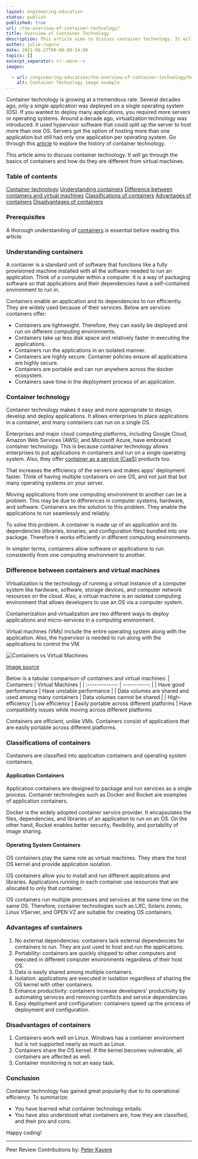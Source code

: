 ```yaml
---
layout: engineering-education
status: publish
published: true
url: /the-overview-of-container-technology/
title: Overview of Container Technology
description: This article aims to discuss container technology. It will go through the basics of containers and how do they are different from virtual machines.
author: julie-ruguru
date: 2021-06-27T00:00:00-14:00
topics: []
excerpt_separator: <!--more-->
images:

  - url: /engineering-education/the-overview-of-container-technology/hero.jpg
    alt: Container Technology image example
---
```

Container technology is growing at a tremendous rate. Several decades ago, only a single application was deployed on a single operating system (OS). If you wanted to deploy many applications, you required more servers or operating systems. Around a decade ago, virtualization technology was introduced. It used hypervisor software that could split up the server to host more than one OS. Servers got the option of hosting more than one application but still had only one application per operating system. Go through this [article](https://www.section.io/engineering-education/history-of-container-technology/) to explore the history of container technology.
<!--more-->
This article aims to discuss container technology. It will go through the basics of containers and how do they are different from virtual machines.

### Table of contents
[Container technology](#container-technology)
[Understanding containers](#understanding-containers)
[Difference between containers and virtual machines](#difference-between-containers-and-virtual-machines)
[Classifications of containers](#classifications-of-containers)
[Advantages of containers](#advantages-of-containers)
[Disadvantages of containers](#disadvantages-of-containers)

### Prerequisites
A thorough understanding of [containers](https://www.docker.com/resources/what-container) is essential before reading this article.

### Understanding containers
A container is a standard unit of software that functions like a fully provisioned machine installed with all the software needed to run an application. Think of a computer within a computer. It is a way of packaging software so that applications and their dependencies have a self-contained environment to run in.

Containers enable an application and its dependencies to run efficiently. They are widely used because of their services. Below are services containers offer:

- Containers are lightweight. Therefore, they can easily be deployed and run on different computing environments.
- Containers take up less disk space and relatively faster in executing the applications.
- Containers run the applications in an isolated manner.
- Containers are highly secure. Container policies ensure all applications are highly secure.
- Containers are portable and can run anywhere across the docker ecosystem.
- Containers save time in the deployment process of an application.

### Container technology
Container technology makes it easy and more appropriate to design, develop and deploy applications. It allows enterprises to place applications in a container, and many containers can run on a single OS.

Enterprises and major cloud computing platforms, including Google Cloud, Amazon Web Services (AWS), and Microsoft Azure, have embraced container technology. This is because container technology allows enterprises to put applications in containers and run on a single operating system. Also, they offer [container as a service (CaaS)](https://www.section.io/engineering-education/getting-started-with-container-as-a-service/) products too.

That increases the efficiency of the servers and makes apps' deployment faster. Think of having multiple containers on one OS, and not just that but many operating systems on your server.

Moving applications from one computing environment to another can be a problem. This may be due to differences in computer systems, hardware, and software. Containers are the solution to this problem. They enable the applications to run seamlessly and reliably.

To solve this problem. A container is made up of an application and its dependencies (libraries, binaries, and configuration files) bundled into one package. Therefore it works efficiently in different computing environments.

In simpler terms, containers allow software or applications to run consistently from one computing environment to another.

### Difference between containers and virtual machines
Virtualization is the technology of running a virtual instance of a computer system like hardware, software, storage devices, and computer network resources on the cloud. Also, a virtual machine is an isolated computing environment that allows developers to use an OS via a computer system.

Containerization and virtualization are two different ways to deploy applications and micro-services in a computing environment.

Virtual machines (VMs) include the entire operating system along with the application. Also, the hypervisor is needed to run along with the applications to control the VM.

![Containers vs Virtual Machines](/engineering-education/the-overview-of-container-technology/containers-vs-virtual-machines.jpg)

[Image source](https://www.weave.works/blog/a-practical-guide-to-choosing-between-docker-containers-and-vms)

Below is a tabular comparison of containers and virtual machines:
| Containers      | Virtual Machines     |
| :------------- | -----------: |
|  Have good performance | Have unstable performance    |
| Data volumes are shared and used among many containers   | Data volumes cannot be shared |
| High-efficiency | Low efficiency
| Easily portable across different platforms | Have compatibility issues while moving across different platforms

Containers are efficient, unlike VMs. Containers consist of applications that are easily portable across different platforms.

### Classifications of containers
Containers are classified into application containers and operating system containers.

#### Application Containers
Application containers are designed to package and run services as a single process. Container technologies such as Docker and Rocket are examples of application containers.

Docker is the widely adopted container service provider. It encapsulates the files, dependencies, and libraries of an application to run on an OS. On the other hand, Rocket enables better security, flexibility, and portability of image sharing.

#### Operating System Containers
OS containers play the same role as virtual machines. They share the host OS kernel and provide application isolation.

OS containers allow you to install and run different applications and libraries. Applications running in each container use resources that are allocated to only that container.

OS containers run multiple processes and services at the same time on the same OS. Therefore, container technologies such as LXC, Solaris zones, Linux VServer, and OPEN VZ are suitable for creating OS containers.

### Advantages of containers
1. No external dependencies: containers lack external dependencies for containers to run. They are just used to host and run the applications.
2. Portability: containers are quickly shipped to other computers and executed in different computer environments regardless of their host OS.
3. Data is easily shared among multiple containers.
4. Isolation: applications are executed in isolation regardless of sharing the OS kernel with other containers.
5. Enhance productivity: containers increase developers' productivity by automating services and removing conflicts and service dependencies.
6. Easy deployment and configuration: containers speed up the process of deployment and configuration.

### Disadvantages of containers
1. Containers work well on Linux. Windows has a container environment but is not supported nearly as much as Linux.
2. Containers share the OS kernel. If the kernel becomes vulnerable, all containers are affected as well.
3. Container monitoring is not an easy task.

### Conclusion
Container technology has gained great popularity due to its operational efficiency.
To summarize: 
- You have learned what container technology entails.
- You have also understood what containers are, how they are classified, and their pro and cons.

Happy coding!

---
Peer Review Contributions by: [Peter Kayere](/engineering-education/authors/peter-kayere/)
